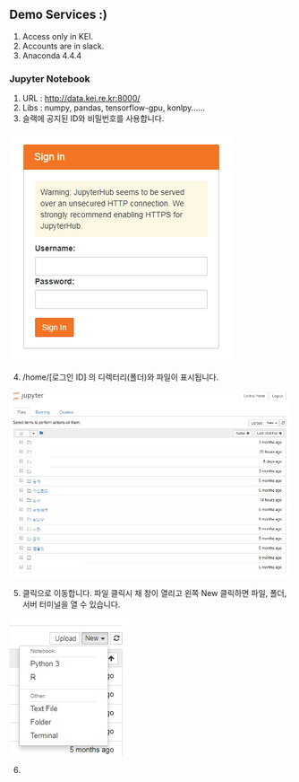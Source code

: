 ## Demo Services :)
1) Access only in KEI.
2) Accounts are in slack.
3) Anaconda 4.4.4

### Jupyter Notebook
1) URL : http://data.kei.re.kr:8000/
2) Libs : numpy, pandas, tensorflow-gpu, konlpy......
3) 슬랙에 공지된 ID와 비밀번호를 사용합니다.

![로그인](01_jupyter_login.jpg)

4) /home/[로그인 ID] 의 디렉터리(폴더)와 파일이 표시됩니다.

![로그인 계정 홈 디렉터리](02_jupyter_home.jpg)

5) 클릭으로 이동합니다. 파일 클릭시 채 창이 열리고 왼쪽 New 클릭하면 파일, 폴더, 서버 터미널을 열 수 있습니다.

![New 클릭](03_jupyter_new.jpg)

6) 
